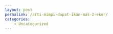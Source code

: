 ```yaml
---
layout: post
permalink: /arti-mimpi-dapat-ikan-mas-2-ekor/
categories:
    - Uncategorized
---
```


